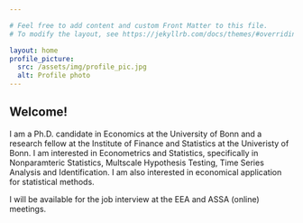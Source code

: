 ```yaml
---

# Feel free to add content and custom Front Matter to this file.
# To modify the layout, see https://jekyllrb.com/docs/themes/#overriding-theme-defaults

layout: home
profile_picture:
  src: /assets/img/profile_pic.jpg
  alt: Profile photo
---
```



## Welcome!

I am a Ph.D. candidate in Economics at the University of Bonn and a research fellow at the Institute of Finance and Statistics at the Univeristy of Bonn. I am interested in Econometrics and Statistics, specifically in Nonparamteric Statistics, Multscale Hypothesis Testing, Time Series Analysis and Identification. I am also interested in economical application for statistical methods.

I will be available for the job interview at the EEA and ASSA (online) meetings.